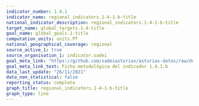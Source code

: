 ```yaml
---
indicator_number: 1.4.1
indicator_name: regional_indicators.1-4-1-b-title
national_indicator_description: regional_indicators.1-4-1-b-title
target_name: global_targets.1-4-title
goal_name: global_goals.1-title
computation_units: units.PT
national_geographical_coverage: regional
source_active_1: true
source_organisation_1: indicator.sadei
goal_meta_link: "https://github.com/sadeiasturias/asturias-datos/raw/develop/descargas/metodologia/1.4.1.b.pdf"
goal_meta_link_text: Ficha metodológica del indicador 1.4.1.b
data_last_update: "26/11/2021"
data_non_statistical: false
reporting_status: complete
graph_title: regional_indicators.1-4-1-b-title
graph_type: line
---
```


